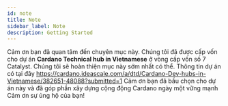 ```yaml
---
id: note
title: Note
sidebar_label: Note
description: Getting Started
---
```


Cảm ơn bạn đã quan tâm đến chuyên mục này.
Chúng tôi đã được cấp vốn cho dự án  **Cardano Technical hub in Vietnamese** ở vòng cấp vốn số 7 Catalyst.
Chúng tôi sẽ hoàn thiện mục này sớm nhất có thể.
Thông tin dự án có tại đây https://cardano.ideascale.com/a/dtd/Cardano-Dev-hubs-in-Vietnamese/382651-48088?submitted=1
Cảm ơn bạn đã bầu chọn cho dự án này và đã góp phần xây dựng cộng động Cardano ngày một vững mạnh
Cảm ơn sự ủng hộ của bạn!
